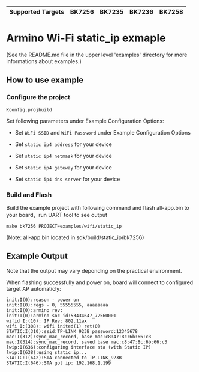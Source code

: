 | Supported Targets | BK7256 | BK7235 | BK7236 | BK7258 |
| ----------------- | -------| -------| -------| -------|

# Armino Wi-Fi static_ip exmaple

(See the README.md file in the upper level 'examples' directory for more informations about examples.)

## How to use example

### Configure the project

```
Kconfig.projbuild
```

Set following parameters under Example Configuration Options:

* Set `WiFi SSID` and `WiFi Password` under Example Configuration Options

* Set `static ip4 address` for your device

* Set `static ip4 netmask` for your device

* Set `static ip4 gateway` for your device

* Set `static ip4 dns server` for your device

### Build and Flash

Build the example project with following command and flash all-app.bin to your board，run UART tool to see output

```
make bk7256 PROJECT=examples/wifi/static_ip
```

(Note: all-app.bin located in sdk/build/static_ip/bk7256)

## Example Output
Note that the output may vary deponding on the practical environment.

When flashing successfully and power on, board will connect to configured target AP automaticly:
```
init:I(0):reason - power on
init:I(0):regs - 0, 55555555, aaaaaaaa
init:I(0):armino rev:
init:I(0):armino soc id:53434647_72560001
wifid I:(10): IP Rev: 802.11ax
wifi I:(308): wifi inited(1) ret(0)
STATIC:I(310):ssid:TP-LINK_923B password:12345678
mac:I(312):sync_mac_record, base mac:c8:47:8c:6b:66:c3
mac:I(314):sync_mac_record, saved base mac:c8:47:8c:6b:66:c3
lwip:I(636):configuring interface sta (with Static IP)
lwip:I(638):using static ip...
STATIC:I(642):STA connected to TP-LINK_923B
STATIC:I(646):STA got ip: 192.168.1.199
```
